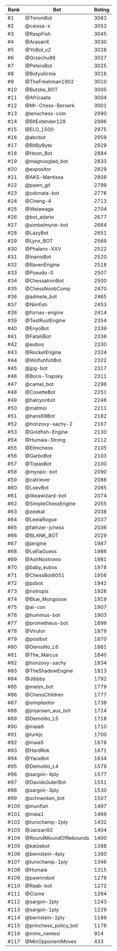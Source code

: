 Rank|Bot|Rating
---|---|---
#1|@ToromBot|3063
#2|@caissa-x|3053
#3|@RaspFish|3045
#4|@ArasanX|3030
#5|@YoBot_v2|3028
#6|@Grzechu86|3027
#7|@PetersBot|3025
#8|@Botyuliirma|3016
#9|@TheFreshman1902|3010
#10|@Butzke_BOT|3005
#11|@Africaata|3004
#12|@Mr-Chess-Berserk|3001
#13|@lenschess-com|2990
#14|@BitExtender128|2986
#15|@ELO_1500|2975
#16|@abcbot|2959
#17|@BitByByte|2929
#18|@Hoon_Bot|2884
#19|@magnusglad_bot|2833
#20|@expositor|2829
#21|@AKS-Mantissa|2808
#22|@pawn_git|2799
#23|@odonata-bot|2776
#24|@Cheng-4|2713
#25|@Weiawaga|2704
#26|@bot_adario|2677
#27|@simbelmyne-bot|2664
#28|@LazyBot|2651
#29|@Lynx_BOT|2569
#30|@Phalanx-XXV|2522
#31|@InanisBot|2520
#32|@RavenEngine|2518
#33|@Pseudo-0|2507
#34|@ChessatronBot|2500
#35|@ChessNoobComp|2470
#36|@admete_bot|2465
#37|@Nimfish|2453
#38|@fornax-engine|2414
#39|@TestRustEngine|2354
#40|@EnyoBot|2339
#41|@FataliiBot|2336
#42|@eubos|2330
#43|@RocketEngine|2324
#44|@WolfuhfuhBot|2322
#45|@jpg-bot|2317
#46|@Boris-Trapsky|2311
#47|@camel_bot|2296
#48|@CosetteBot|2251
#49|@halcyonbot|2246
#50|@matmoi|2211
#51|@hans68Bot|2182
#52|@honzovy-sachy-2|2167
#53|@Goldfish-Engine|2130
#54|@Humaia-Strong|2112
#55|@Elmichess|2105
#56|@GarboBot|2103
#57|@TopasBot|2100
#58|@myopic-bot|2090
#59|@catriever|2088
#60|@LoevBot|2085
#61|@likeawizard-bot|2074
#62|@SimpleChessEngine|2055
#63|@zeekat|2038
#64|@LeelaRogue|2037
#65|@fathzer-jchess|2036
#66|@BLANK_BOT|2029
#67|@jangine|1987
#68|@LeElaGuess|1986
#69|@AshNostromo|1981
#70|@baby_eubos|1978
#71|@ChessBot8051|1956
#72|@pzbot|1942
#73|@notropis|1928
#74|@Blue_Mongoose|1919
#75|@ai-con|1907
#76|@hummus-bot|1903
#77|@prometheus-bot|1899
#78|@Virutor|1879
#79|@postbot|1870
#80|@Demolito_L6|1861
#81|@The_Marcus|1840
#82|@honzovy-sachy|1834
#83|@TheShadowEngine|1813
#84|@Jibbby|1792
#85|@melsh_bot|1779
#86|@ChessChildren|1777
#87|@simplexitor|1738
#88|@jmjansen_aus_bot|1724
#89|@Demolito_L5|1718
#90|@maia9|1710
#91|@turkjs|1700
#92|@maia5|1678
#93|@HardRok|1671
#94|@YaceBot|1634
#95|@Demolito_L4|1579
#96|@sargon-4ply|1577
#97|@DavidsGuterBot|1551
#98|@sargon-3ply|1530
#99|@schnecken_bot|1507
#100|@munfish|1497
#101|@maia1|1469
#102|@turochamp-2ply|1432
#103|@Janzari92|1404
#104|@RoundMoundOfRebounds|1400
#105|@katzebot|1388
#106|@bernstein-4ply|1360
#107|@turochamp-1ply|1346
#108|@Humaia|1315
#109|@pawnrobot|1278
#110|@Raab-bot|1272
#111|@Cizme|1264
#112|@sargon-2ply|1243
#113|@sargon-1ply|1229
#114|@bernstein-2ply|1189
#115|@princhess_policy_bot|1176
#116|@mmx_nemesi|914
#117|@MinOpponentMoves|433
